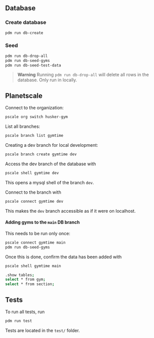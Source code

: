 ## Database

### Create database

```bash
pdm run db-create
```

### Seed

```bash
pdm run db-drop-all
pdm run db-seed-gyms
pdm run db-seed-test-data
```

> **Warning**
> Running `pdm run db-drop-all` will delete all rows in the database. Only run in locally.

## Planetscale

Connect to the organization:

```bash
pscale org switch husker-gym
```

List all branches:

```bash
pscale branch list gymtime
```

Creating a dev branch for local development:

```bash
pscale branch create gymtime dev
```

Access the dev branch of the database with

```bash
pscale shell gymtime dev
```

This opens a mysql shell of the branch `dev`.

Connect to the branch with

```bash
pscale connect gymtime dev
```

This makes the `dev` branch accessible as if it were on localhost.

#### Adding gyms to the `main` DB branch

This needs to be run only once:

```bash
pscale connect gymtime main
pdm run db-seed-gyms
```

Once this is done, confirm the data has been added with 

```bash
pscale shell gymtime main

.show tables;
select * from gym;
select * from section;
```

## Tests

To run all tests, run

```bash
pdm run test
```

Tests are located in the `test/` folder.